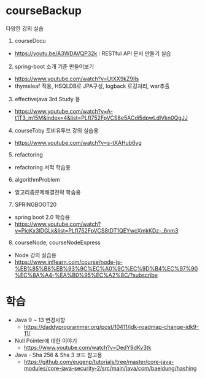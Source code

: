 # courseBackup
다양한 강의 실습
1. courseDocu
 - https://youtu.be/A3WDAVQP32k : RESTful API 문서 만들기 실습

2. spring-boot 소개 기준 만들어보기
 - https://www.youtube.com/watch?v=UtXX9kZ9Ils
 - thymeleaf 적용, HSQLDB로 JPA구성, logback 로깅처리, war추출

3. effectivejava 3rd Study 용
 - https://www.youtube.com/watch?v=A-t1T3_m15M&index=4&list=PLfI752FpVCS8e5ACdi5dpwLdlVkn0QgJJ

4. courseToby 토비유투브 강의 실습용
 - https://www.youtube.com/watch?v=s-tXAHub6vg

5. refactoring
 - refactoring 서적 학습용

6. algorithmProblem
 - 알고리즘문제해결전략 학습용

7. SPRINGBOOT20
 - spring boot 2.0 학습용
 - https://www.youtube.com/watch?v=PicKx3lDGLk&list=PLfI752FpVCS8tDT1QEYwcXmkKDz-_6nm3
 
8. courseNode, courseNodeExpress
 - Node 강의 실습용
 - https://www.inflearn.com/course/node-js-%EB%85%B8%EB%93%9C%EC%A0%9C%EC%9D%B4%EC%97%90%EC%8A%A4-%EA%B0%95%EC%A2%8C/?subscribe

# 학습
- Java 9 ~ 13 변경사항
  - https://daddyprogrammer.org/post/10411/jdk-roadmap-change-jdk9-11/
- Null Pointer에 대한 이야기
  - https://www.youtube.com/watch?v=DedY9dKv3tk
- Java - Sha 256 & Sha 3 코드 참고용
  - https://github.com/eugenp/tutorials/tree/master/core-java-modules/core-java-security-2/src/main/java/com/baeldung/hashing
